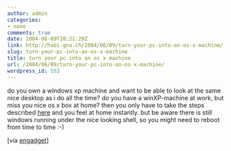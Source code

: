 ```yaml
---
author: admin
categories:
- none
comments: true
date: 2004-06-09T20:21:29Z
link: http://habi.gna.ch/2004/06/09/turn-your-pc-into-an-os-x-machine/
slug: turn-your-pc-into-an-os-x-machine
title: turn your pc into an os x machine
url: /2004/06/09/turn-your-pc-into-an-os-x-machine/
wordpress_id: 553
---
```


do you own a windows xp machine and want to be able to look at the same nice desktop as i do all the time?
do you have a winXP-machine at work, but miss you nice os x box at home?
then you only have to take the steps described [here](http://www.engadget.com/entry/8828351836181248/) and you feel at home instantly. but be aware there is still windows running under the nice looking shell, so you might need to reboot from time to time :-)

[via [engadget](http://www.engadget.com/entry/8828351836181248/)]
